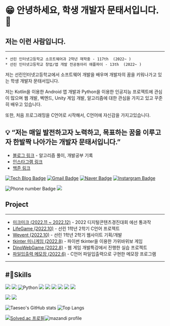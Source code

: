 


# 😁 안녕하세요, 학생 개발자 문태서입니다. 👋


## 저는 이런 사람입니다.
----
	* 선린 인터넷고등학교 소프트웨어과 2학년 재학중 - 117th  (2022~ )
	* 선린 인터넷고등학교 창업/앱 개발 전공동아리 애플파이 - 13th  (2022~ )

저는 선린인터넷고등학교에서 소프트웨어 개발을 배우며 개발자의 꿈을 키워나가고 있는 학생 개발자 문태서입니다.

저는 Kotlin을 이용한 Android 앱 개발과 Python을 이용한 인공지능 프로젝트에 관심이 많으며  웹 개발, 벡엔드, Unity 게임 개발, 알고리즘에 대한 관심을 가지고 있고 꾸준히 배우고 있습니다.

또한, 처음 프로그래밍을 C언어로 시작해서, C언어에 자신감을 가지고있습니다.





## <aside> 💡 “저는 매일 발전하고자 노력하고, 목표하는 꿈을 이루고자 한발짝 나아가는 개발자 문태서입니다.”</aside>



* <a href="https://taeseo-dev.tistory.com/">블로그 링크</a>  - 알고리즘 풀이, 개발공부 기록
* <a href="https://www.instagram.com/taeseo_06/">인스타그램 링크</a>
* <a href="https://www.acmicpc.net/user/ansxotj06">백준 링크</a>  

[![Tech Blog Badge](http://img.shields.io/badge/-Tech%20blog-black?style=flat-square&logo=Tistory&link=https://taeseo-dev.tistory.com/)](https://taeseo-dev.tistory.com/)  [![Gmail Badge](https://img.shields.io/badge/Gmail-d14836?style=flat-square&logo=Gmail&logoColor=white&link=mailto:mts060917@gmail.com)](mailto:mts060917@gmail.com)  [![Naver Badge](https://img.shields.io/badge/Naver-03C75A?style=flat-square&logo=Naver&logoColor=white&link=mailto:ansxotj06@naver.com)](mailto:ansxotj06@naver.com)  [![Instargram Badge](https://img.shields.io/badge/-Instagram%20-ff69b4?style=flat-square&logo=Instagram&link=https://www.instagram.com/taeseo_06/)](https://www.instagram.com/taeseo_06/)

![Phone number Badge](https://img.shields.io/badge/Call-010--3318--1668-yellowgreen/?style=flat-square&link=https://taeseo-dev.tistory.com/)  <img src="https://img.shields.io/badge/Discode-%ED%83%9C%EC%84%9C%234561-blue&logo=Discode">


## Project
----
- <a href="https://github.com/SweetGuyFanClub2th/MickMick">미크미크 (2022.11 ~ 2022.12)</a> - 2022 디지털콘텐츠경진대회 에선 통과작
- <a href="https://github.com/Taeseo06/LifeGame_C">LifeGame (2022.10)</a> - 선린 1학년 2학기 C언어 프로젝트
- <a href="https://github.com/Taeseo06/Wevent_WEB">Wevent (2022.10)</a> - 선린 1학년 2학기 웹사이트 기획/개발
- <a href="https://github.com/Taeseo06/RockScissorsPaper_Python">tkinter 미니게임 (2022.8)</a> - 파이썬 tkinter을 이용한 가위바위보 게임
- <a href="https://github.com/Taeseo06/DinoWebGame_js">DinoWebGame (2022.8)</a> - 웹 게임 개발특강에서 진행한 실습 프로젝트
- <a href="https://github.com/Taeseo06/File-InOutput_C">파일입출력 메모장 (2022.6)</a> - C언어 파일입출력으로 구현한 메모장 프로그램



----  

## #💪Skills  

![](https://img.shields.io/badge/C-black?style=for-the-badge&logo=C&logoColor=white)  <img src="https://img.shields.io/badge/C++-gray?style=for-the-badge&logo=C++&logoColor=white">  ![Python](https://img.shields.io/badge/Python-3776AB.svg?&style=for-the-badge&logo=Python&logoColor=white)  <img src="https://img.shields.io/badge/Kotlin-7F52FF?style=for-the-badge&logo=Kotlin&logoColor=black">  <img src="https://img.shields.io/badge/Javascript-F7DF1E?style=for-the-badge&logo=Javascript&logoColor=black"> ![](https://img.shields.io/badge/Html%205-white?style=for-the-badge&logo=HTML5&logoColor=black)  <img src="https://img.shields.io/badge/css 3-blue?style=for-the-badge&logo=CSS3&logoColor=white">  <img src="https://img.shields.io/badge/Android%20Studio-3DDC84?style=for-the-badge&logo=Android%20Studio&logoColor=black">  <img src="https://img.shields.io/badge/Firebase-orange?style=for-the-badge&logo=Firebase&logoColor=white"> 

<img src="https://img.shields.io/badge/Linux-red?style=for-the-badge&logo=Linux&logoColor=white">

<img src="https://img.shields.io/badge/Figma-purple?style=for-the-badge&logo=Figma&logoColor=white">

![Taeseo's GitHub stats](https://github-readme-stats.vercel.app/api?username=Taeseo06&show_icons=true&count_private=true&theme=dracula)
![Top Langs](https://github-readme-stats.vercel.app/api/top-langs/?username=Taeseo06&theme=buefy&layout=compact&langs_count=10)


[![Solved.ac 프로필](http://mazassumnida.wtf/api/v2/generate_badge?boj=ansxotj06)](https://solved.ac/ansxotj06)![mazandi profile](http://mazandi.herokuapp.com/api?handle=ansxotj06&theme=warm)
